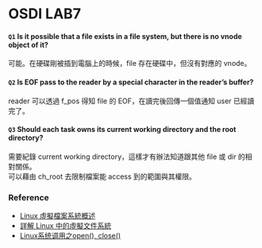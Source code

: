 OSDI LAB7
===
#### `Q1` Is it possible that a file exists in a file system, but there is no vnode object of it?
可能。在硬碟剛被插到電腦上的時候，file 存在硬碟中，但沒有對應的 vnode。

#### `Q2` Is EOF pass to the reader by a special character in the reader’s buffer?
reader 可以透過 f_pos 得知 file 的 EOF，在讀完後回傳一個值通知 user 已經讀完了。

#### `Q3` Should each task owns its current working directory and the root directory?
需要紀錄 current working directory，這樣才有辦法知道跟其他 file 或 dir 的相對關係。<br>
可以藉由 ch_root 去限制檔案能 access 到的範圍與其權限。


### Reference
- [Linux 虛擬檔案系統概述](https://b8807053.pixnet.net/blog/post/3612745)
- [詳解 Linux 中的虛擬文件系統](https://kknews.cc/zh-tw/code/l9vlqzz.html)
- [Linux系统调用之open(), close()](http://joe.is-programmer.com/posts/17463.html)